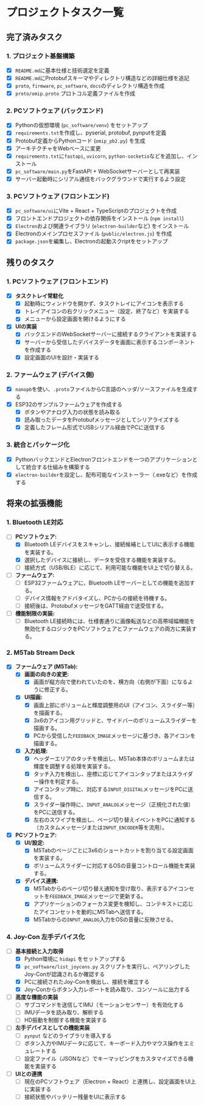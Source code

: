 # プロジェクトタスク一覧

## 完了済みタスク

### 1. プロジェクト基盤構築
- [x] `README.md`に基本仕様と技術選定を定義
- [x] `README.md`にProtobufスキーマやディレクトリ構造などの詳細仕様を追記
- [x] `proto`, `firmware`, `pc_software`, `docs`のディレクトリ構造を作成
- [x] `proto/omip.proto` プロトコル定義ファイルを作成

### 2. PCソフトウェア (バックエンド)
- [x] Pythonの仮想環境 (`pc_software/venv`) をセットアップ
- [x] `requirements.txt`を作成し、pyserial, protobuf, pynputを定義
- [x] Protobuf定義からPythonコード (`omip_pb2.py`) を生成
- [x] アーキテクチャをWebベースに変更
- [x] `requirements.txt`に`fastapi`, `uvicorn`, `python-socketio`などを追加し、インストール
- [x] `pc_software/main.py`をFastAPI + WebSocketサーバーとして再実装
- [x] サーバー起動時にシリアル通信をバックグラウンドで実行するよう設定

### 3. PCソフトウェア (フロントエンド)
- [x] `pc_software/ui`にVite + React + TypeScriptのプロジェクトを作成
- [x] フロントエンドプロジェクトの依存関係をインストール (`npm install`)
- [x] `Electron`および関連ライブラリ (`electron-builder`など) をインストール
- [x] Electronのメインプロセスファイル (`public/electron.js`) を作成
- [x] `package.json`を編集し、Electronの起動スクriptをセットアップ

## 残りのタスク

### 1. PCソフトウェア (フロントエンド)
- [x] **タスクトレイ常駐化**
    - [x] 起動時にウィンドウを開かず、タスクトレイにアイコンを表示する
    - [x] トレイアイコンの右クリックメニュー（設定、終了など）を実装する
    - [x] メニューから設定画面を開けるようにする
- [x] **UIの実装**
    - [x] バックエンドのWebSocketサーバーに接続するクライアントを実装する
    - [x] サーバーから受信したデバイスデータを画面に表示するコンポーネントを作成する
    - [x] 設定画面のUIを設計・実装する

### 2. ファームウェア (デバイス側)
- [x] `nanopb`を使い、`.proto`ファイルからC言語のヘッダ/ソースファイルを生成する
- [x] ESP32のサンプルファームウェアを作成する
    - [x] ボタンやアナログ入力の状態を読み取る
    - [x] 読み取ったデータをProtobufメッセージとしてシリアライズする
    - [x] 定義したフレーム形式でUSBシリアル経由でPCに送信する

### 3. 統合とパッケージ化
- [x] PythonバックエンドとElectronフロントエンドを一つのアプリケーションとして統合する仕組みを構築する
- [x] `electron-builder`を設定し、配布可能なインストーラー（.exeなど）を作成する

## 将来の拡張機能

### 1. Bluetooth LE対応
- [ ] **PCソフトウェア:**
  - [x] Bluetooth LEデバイスをスキャンし、接続候補としてUIに表示する機能を実装する。
  - [x] 選択したデバイスに接続し、データを受信する機能を実装する。
  - [ ] 接続方式（USB/BLE）に応じて、利用可能な機能をUI上で切り替える。
- [ ] **ファームウェア:**
  - [ ] ESP32ファームウェアに、Bluetooth LEサーバーとしての機能を追加する。
  - [ ] デバイス情報をアドバタイズし、PCからの接続を待機する。
  - [ ] 接続後は、ProtobufメッセージをGATT経由で送受信する。
- [ ] **機能制限の実装:**
  - [ ] Bluetooth LE接続時には、仕様書通りに画像転送などの高帯域幅機能を無効化するロジックをPCソフトウェアとファームウェアの両方に実装する。

### 2. M5Tab Stream Deck
- [x] **ファームウェア (M5Tab):**
  - [x] **画面の向きの変更:**
    - [x] 画面が縦方向で使われていたのを、横方向（右側が下面）になるように修正する。
  - [x] **UI描画:**
    - [x] 画面上部にボリュームと輝度調整用のUI（アイコン、スライダー等）を描画する。
    - [x] 3x6のアイコン用グリッドと、サイドバーのボリュームスライダーを描画する。
    - [x] PCから受信した`FEEDBACK_IMAGE`メッセージに基づき、各アイコンを描画する。
  - [x] **入力処理:**
    - [x] ヘッダーエリアのタッチを検出し、M5Tab本体のボリュームまたは輝度を調整する処理を実装する。
    - [x] タッチ入力を検出し、座標に応じてアイコンタップまたはスライダー操作を判定する。
    - [x] アイコンタップ時に、対応する`INPUT_DIGITAL`メッセージをPCに送信する。
    - [x] スライダー操作時に、`INPUT_ANALOG`メッセージ（正規化された値）をPCに送信する。
    - [x] 左右のスワイプを検出し、ページ切り替えイベントをPCに通知する（カスタムメッセージまたは`INPUT_ENCODER`等を流用）。
- [x] **PCソフトウェア:**
  - [x] **UI/設定:**
    - [x] M5Tabのページごとに3x6のショートカットを割り当てる設定画面を実装する。
    - [x] ボリュームスライダーに対応するOSの音量コントロール機能を実装する。
  - [x] **デバイス連携:**
    - [x] M5Tabからのページ切り替え通知を受け取り、表示するアイコンセットを`FEEDBACK_IMAGE`メッセージで更新する。
    - [x] アプリケーションのフォーカス変更を検知し、コンテキストに応じたアイコンセットを動的にM5Tabへ送信する。
    - [x] M5Tabからの`INPUT_ANALOG`入力をOSの音量に反映させる。

### 4. Joy-Con 左手デバイス化

- [ ] **基本接続と入力取得**
    - [x] Python環境に `hidapi` をセットアップする
    - [x] `pc_software/list_joycons.py` スクリプトを実行し、ペアリングしたJoy-Conが認識されるか確認する
    - [x] PCに接続されたJoy-Conを検出し、接続を確立する
    - [x] Joy-Conからボタン入力レポートを読み取り、コンソールに出力する
- [ ] **高度な機能の実装**
    - [ ] サブコマンドを送信してIMU（モーションセンサー）を有効化する
    - [ ] IMUデータを読み取り、解析する
    - [ ] HD振動を制御する機能を実装する
- [ ] **左手デバイスとしての機能実装**
    - [ ] `pynput` などのライブラリを導入する
    - [ ] ボタン入力やIMUデータに応じて、キーボード入力やマウス操作をエミュレートする
    - [ ] 設定ファイル（JSONなど）でキーマッピングをカスタマイズできる機能を実装する
- [ ] **UIとの連携**
    - [ ] 現在のPCソフトウェア（Electron + React）と連携し、設定画面をUI上に実装する
    - [ ] 接続状態やバッテリー残量をUIに表示する